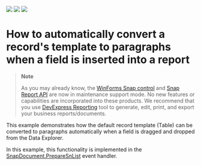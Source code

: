 <!-- default badges list -->
![](https://img.shields.io/endpoint?url=https://codecentral.devexpress.com/api/v1/VersionRange/128608547/20.1.2%2B)
[![](https://img.shields.io/badge/Open_in_DevExpress_Support_Center-FF7200?style=flat-square&logo=DevExpress&logoColor=white)](https://supportcenter.devexpress.com/ticket/details/E4903)
[![](https://img.shields.io/badge/📖_How_to_use_DevExpress_Examples-e9f6fc?style=flat-square)](https://docs.devexpress.com/GeneralInformation/403183)
<!-- default badges end -->
# How to automatically convert a record's template to paragraphs when a field is inserted into a report

> **Note**
>
> As you may already know, the [WinForms Snap control](https://docs.devexpress.com/WindowsForms/11373/controls-and-libraries/snap) and [Snap Report API](https://docs.devexpress.com/OfficeFileAPI/15188/snap-report-api) are now in maintenance support mode. No new features or capabilities are incorporated into these products. We recommend that you use [DevExpress Reporting](https://docs.devexpress.com/XtraReports/2162/reporting) tool to generate, edit, print, and export your business reports/documents.

This example demonstrates how the default record template (Table) can be converted to paragraphs automatically when a field is dragged and dropped from the Data Explorer.

In this example, this functionality is implemented in the [SnapDocument.PrepareSnList](https://docs.devexpress.com/WindowsForms/DevExpress.Snap.Core.API.SnapDocument.PrepareSnList?v=21.2) event handler.


